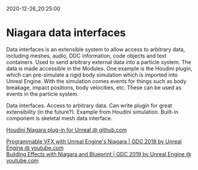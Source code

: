 2020-12-26_20:25:00

# Niagara data interfaces

Data interfaces is an extensible system to allow access to arbitrary data, including meshes, audio, DDC information, code objects and text containers.
Used to send arbitrary external data into a particle system.
The data is made accessible in the Modules.
One example is the Houdini plugin, which can pre-simulate a rigid body simulation which is imported into Unreal Engine. With the simulation comes events for things such as body breakage, impact positions, body velocities, etc. These can be used as events in the particle system.

Data interfaces.
Access to arbitrary data.
Can write plugin for great extensibility (in the future?).
Example from Houdini simulation.
Built-in component is skeletal mesh data interface.

[Houdini Niagara plug-in for Unreal @ github.com](https://github.com/sideeffects/HoudiniNiagara)  

[Programmable VFX with Unreal Engine's Niagara | GDC 2018 by Unreal Engine @ youtube.com](https://www.youtube.com/watch?v=mNPYdfRVPtM)  
[Building Effects with Niagara and Blueprint | GDC 2019 by Unreal Engine @ youtube.com](https://www.youtube.com/watch?v=etSfYfIIoSE)  
